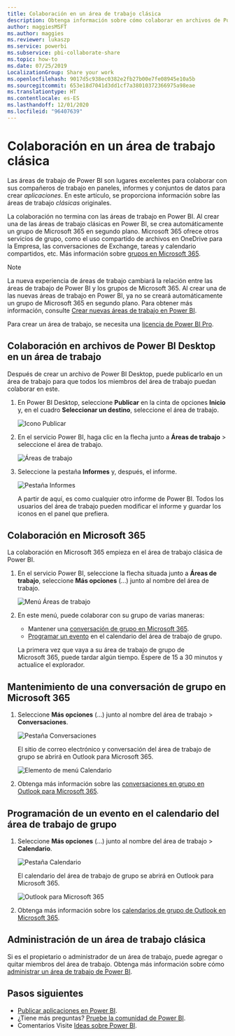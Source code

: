 ```yaml
---
title: Colaboración en un área de trabajo clásica
description: Obtenga información sobre cómo colaborar en archivos de Power BI Desktop en su área de trabajo y con servicios de Microsoft 365, como el uso compartido de archivos en OneDrive para la Empresa, las conversaciones en Exchange, el calendario y las tareas.
author: maggiesMSFT
ms.author: maggies
ms.reviewer: lukaszp
ms.service: powerbi
ms.subservice: pbi-collaborate-share
ms.topic: how-to
ms.date: 07/25/2019
LocalizationGroup: Share your work
ms.openlocfilehash: 9017d5c938ec0382e2fb27b00e7fe08945e10a5b
ms.sourcegitcommit: 653e18d7041d3dd1cf7a38010372366975a98eae
ms.translationtype: HT
ms.contentlocale: es-ES
ms.lasthandoff: 12/01/2020
ms.locfileid: "96407639"
---
```

# <a name="collaborate-in-a-classic-workspace"></a>Colaboración en un área de trabajo clásica
Las áreas de trabajo de Power BI son lugares excelentes para colaborar con sus compañeros de trabajo en paneles, informes y conjuntos de datos para crear *aplicaciones*. En este artículo, se proporciona información sobre las áreas de trabajo *clásicas* originales.  

La colaboración no termina con las áreas de trabajo en Power BI. Al crear una de las áreas de trabajo clásicas en Power BI, se crea automáticamente un grupo de Microsoft 365 en segundo plano. Microsoft 365 ofrece otros servicios de grupo, como el uso compartido de archivos en OneDrive para la Empresa, las conversaciones de Exchange, tareas y calendario compartidos, etc. Más información sobre [grupos en Microsoft 365](https://support.office.com/article/Create-a-group-in-Office-365-7124dc4c-1de9-40d4-b096-e8add19209e9).

> [!NOTE]
> La nueva experiencia de áreas de trabajo cambiará la relación entre las áreas de trabajo de Power BI y los grupos de Microsoft 365. Al crear una de las nuevas áreas de trabajo en Power BI, ya no se creará automáticamente un grupo de Microsoft 365 en segundo plano. Para obtener más información, consulte [Crear nuevas áreas de trabajo en Power BI](service-create-the-new-workspaces.md).

Para crear un área de trabajo, se necesita una [licencia de Power BI Pro](../fundamentals/service-features-license-type.md).

## <a name="collaborate-on-power-bi-desktop-files-in-a-workspace"></a>Colaboración en archivos de Power BI Desktop en un área de trabajo
Después de crear un archivo de Power BI Desktop, puede publicarlo en un área de trabajo para que todos los miembros del área de trabajo puedan colaborar en este.

1. En Power BI Desktop, seleccione **Publicar** en la cinta de opciones **Inicio** y, en el cuadro **Seleccionar un destino**, seleccione el área de trabajo.
   
    ![Icono Publicar](media/service-collaborate-power-bi-workspace/power-bi-group-publish-pbix.png)
2. En el servicio Power BI, haga clic en la flecha junto a **Áreas de trabajo** > seleccione el área de trabajo.
   
    ![Áreas de trabajo](media/service-collaborate-power-bi-workspace/power-bi-workspace-nav-arrow.png)
3. Seleccione la pestaña **Informes** y, después, el informe.
   
    ![Pestaña Informes](media/service-collaborate-power-bi-workspace/power-bi-workspace-report.png)
   
    A partir de aquí, es como cualquier otro informe de Power BI. Todos los usuarios del área de trabajo pueden modificar el informe y guardar los iconos en el panel que prefiera.

## <a name="collaborate-in-microsoft-365"></a>Colaboración en Microsoft 365
La colaboración en Microsoft 365 empieza en el área de trabajo clásica de Power BI.

1. En el servicio Power BI, seleccione la flecha situada junto a **Áreas de trabajo**, seleccione **Más opciones** (...) junto al nombre del área de trabajo. 
   
   ![Menú Áreas de trabajo](media/service-collaborate-power-bi-workspace/power-bi-app-ellipsis.png)
2. En este menú, puede colaborar con su grupo de varias maneras: 
   
   * Mantener una [conversación de grupo en Microsoft 365](#have-a-group-conversation-in-microsoft-365).
   * [Programar un evento](#schedule-an-event-on-the-group-workspace-calendar) en el calendario del área de trabajo de grupo.
   
   La primera vez que vaya a su área de trabajo de grupo de Microsoft 365, puede tardar algún tiempo. Espere de 15 a 30 minutos y actualice el explorador.

## <a name="have-a-group-conversation-in-microsoft-365"></a>Mantenimiento de una conversación de grupo en Microsoft 365
1. Seleccione **Más opciones** (…) junto al nombre del área de trabajo \> **Conversaciones**. 
   
    ![Pestaña Conversaciones](media/service-collaborate-power-bi-workspace/power-bi-app-ellipsis.png)
   
   El sitio de correo electrónico y conversación del área de trabajo de grupo se abrirá en Outlook para Microsoft 365.
   
   ![Elemento de menú Calendario](media/service-collaborate-power-bi-workspace/pbi_grps_o365convo.png)
2. Obtenga más información sobre las [conversaciones en grupo en Outlook para Microsoft 365](https://support.office.com/Article/Have-a-group-conversation-a0482e24-a769-4e39-a5ba-a7c56e828b22).

## <a name="schedule-an-event-on-the-group-workspace-calendar"></a>Programación de un evento en el calendario del área de trabajo de grupo
1. Seleccione **Más opciones** (…) junto al nombre del área de trabajo \> **Calendario**. 
   
   ![Pestaña Calendario](media/service-collaborate-power-bi-workspace/power-bi-app-ellipsis.png)
   
   El calendario del área de trabajo de grupo se abrirá en Outlook para Microsoft 365.
   
   ![Outlook para Microsoft 365](media/service-collaborate-power-bi-workspace/pbi_grps_o365_calendar.png)
2. Obtenga más información sobre los [calendarios de grupo de Outlook en Microsoft 365](https://support.office.com/Article/Add-edit-and-subscribe-to-group-events-0cf1ad68-1034-4306-b367-d75e9818376a).

## <a name="manage-a-classic-workspace"></a>Administración de un área de trabajo clásica
Si es el propietario o administrador de un área de trabajo, puede agregar o quitar miembros del área de trabajo. Obtenga más información sobre cómo [administrar un área de trabajo de Power BI](service-manage-app-workspace-in-power-bi-and-office-365.md).

## <a name="next-steps"></a>Pasos siguientes
* [Publicar aplicaciones en Power BI](service-create-distribute-apps.md).
* ¿Tiene más preguntas? [Pruebe la comunidad de Power BI](https://community.powerbi.com/).
* Comentarios Visite [Ideas sobre Power BI](https://ideas.powerbi.com/forums/265200-power-bi).
